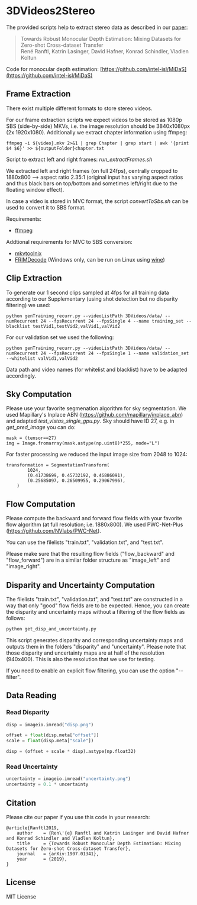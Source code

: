# 3DVideos2Stereo

The provided scripts help to extract stereo data as described in our [paper](https://arxiv.org/abs/1907.01341):

>Towards Robust Monocular Depth Estimation: Mixing Datasets for Zero-shot Cross-dataset Transfer  
René Ranftl, Katrin Lasinger, David Hafner, Konrad Schindler, Vladlen Koltun

Code for monocular depth estimation: [https://github.com/intel-isl/MiDaS](https://github.com/intel-isl/MiDaS)

## Frame Extraction

There exist multiple different formats to store stereo videos.

For our frame extraction scripts we expect videos to be stored as 1080p SBS (side-by-side) MKVs, i.e. the image resolution should be 3840x1080px (2x 1920x1080).
Additionally we extract chapter information using ffmpeg:

```
ffmpeg -i ${video}.mkv 2>&1 | grep Chapter | grep start | awk '{print $4 $6}' >> ${outputFolder}chapter.txt
```

Script to extract left and right frames: *run_extractFrames.sh*

We extracted left and right frames (on full 24fps), centrally cropped to 1880x800 --> aspect ratio 2.35:1 (original input has varying aspect ratios and thus black bars on top/bottom and sometimes left/right due to the floating window effect).

In case a video is stored in MVC format, the script *convertToSbs.sh* can be used to convert it to SBS format.

Requirements:
- [ffmpeg](https://www.ffmpeg.org/)

Addtional requirements for MVC to SBS conversion:
- [mkvtoolnix](https://mkvtoolnix.download/)
- [FRIMDecode](https://forum.doom9.org/showthread.php?t=169651) (Windows only, can be run on Linux using [wine](https://www.winehq.org/))

## Clip Extraction

To generate our 1 second clips sampled at 4fps for all training data according to our Supplementary (using shot detection but no disparity filtering) we used:
```
python genTraining_recurr.py --videoListPath 3DVideos/data/ --numRecurrent 24 --fpsRecurrent 24 --fpsSingle 4 --name training_set --blacklist testVid1,testVid2,valVid1,valVid2
```

For our validation set we used the following:
```
python genTraining_recurr.py --videoListPath 3DVideos/data/ --numRecurrent 24 --fpsRecurrent 24 --fpsSingle 1 --name validation_set --whitelist valVid1,valVid2
```

Data path and video names (for whitelist and blacklist) have to be adapted accordingly.

## Sky Computation

Please use your favorite segmenation algorithm for sky segmentation. We used Mapillary's Inplace ABN (https://github.com/mapillary/inplace_abn) and adapted *test_vistas_single_gpu.py*.
Sky should have ID 27, e.g. in *get_pred_image* you can do:
```
mask = (tensor==27)
img = Image.fromarray(mask.astype(np.uint8)*255, mode="L")
```
For faster processing we reduced the input image size from 2048 to 1024:
```
transformation = SegmentationTransform(
        1024,
        (0.41738699, 0.45732192, 0.46886091),
        (0.25685097, 0.26509955, 0.29067996),
    )
```

## Flow Computation

Please compute the backward and forward flow fields with your favorite flow algorithm (at full resolution; i.e. 1880x800).
We used PWC-Net-Plus (https://github.com/NVlabs/PWC-Net).

You can use the filelists "train.txt", "validation.txt", and "test.txt".

Please make sure that the resulting flow fields ("flow_backward" and "flow_forward") are in a similar folder structure as "image_left" and "image_right".

## Disparity and Uncertainty Computation

The filelists "train.txt", "validation.txt", and "test.txt" are constructed in a way that only "good" flow fields are to be expected. Hence, you can create the disparity and uncertainty maps without a filtering of the flow fields as follows:

```python
python get_disp_and_uncertainty.py
```

This script generates disparity and corresponding uncertainty maps and outputs them in the folders "disparity" and "uncertainty".
Please note that those disparity and uncertainty maps are at half of the resolution (940x400). This is also the resolution that we use for testing.

If you need to enable an explicit flow filtering, you can use the option "--filter".

## Data Reading

### Read Disparity

```python
disp = imageio.imread("disp.png")

offset = float(disp.meta["offset"])
scale = float(disp.meta["scale"])

disp = (offset + scale * disp).astype(np.float32)
```

### Read Uncertainty

```python
uncertainty = imageio.imread("uncertainty.png")
uncertainty = 0.1 * uncertainty
```

## Citation

Please cite our paper if you use this code in your research:
```
@article{Ranftl2019,
	author    = {Ren\'{e} Ranftl and Katrin Lasinger and David Hafner and Konrad Schindler and Vladlen Koltun},
	title     = {Towards Robust Monocular Depth Estimation: Mixing Datasets for Zero-shot Cross-dataset Transfer},
	journal   = {arXiv:1907.01341},
	year      = {2019},
}
```
## License 

MIT License 
